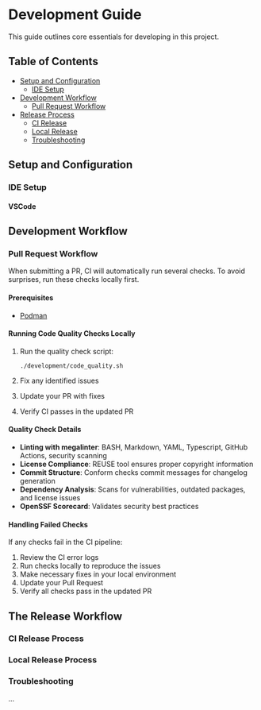 # Development Guide

This guide outlines core essentials for developing in this project.

## Table of Contents

- [Setup and Configuration](#setup-and-configuration)
  - [IDE Setup](#ide-setup)
- [Development Workflow](#development-workflow)
  - [Pull Request Workflow](#pull-request-workflow)
- [Release Process](#the-release-workflow)
  - [CI Release](#ci-release-process)
  - [Local Release](#local-release-process)
  - [Troubleshooting](#troubleshooting)

## Setup and Configuration

### IDE Setup

#### VSCode

## Development Workflow

### Pull Request Workflow

When submitting a PR, CI will automatically run several checks. To avoid surprises, run these checks locally first.

#### Prerequisites

- [Podman](https://podman.io/)

#### Running Code Quality Checks Locally

1. Run the quality check script:

   ```shell
   ./development/code_quality.sh
   ```

2. Fix any identified issues
3. Update your PR with fixes
4. Verify CI passes in the updated PR

#### Quality Check Details

- **Linting with megalinter**: BASH, Markdown, YAML, Typescript, GitHub Actions, security scanning
- **License Compliance**: REUSE tool ensures proper copyright information
- **Commit Structure**: Conform checks commit messages for changelog generation
- **Dependency Analysis**: Scans for vulnerabilities, outdated packages, and license issues
- **OpenSSF Scorecard**: Validates security best practices

#### Handling Failed Checks

If any checks fail in the CI pipeline:

1. Review the CI error logs
2. Run checks locally to reproduce the issues
3. Make necessary fixes in your local environment
4. Update your Pull Request
5. Verify all checks pass in the updated PR

## The Release Workflow

### CI Release Process

### Local Release Process

### Troubleshooting

...

